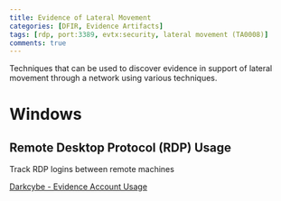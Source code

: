 ```yaml
---
title: Evidence of Lateral Movement
categories: [DFIR, Evidence Artifacts]
tags: [rdp, port:3389, evtx:security, lateral movement (TA0008)]
comments: true
---
```

Techniques that can be used to discover evidence in support of lateral movement through a network using various techniques.

# Windows

## Remote Desktop Protocol (RDP) Usage
Track RDP logins between remote machines

[Darkcybe - Evidence Account Usage](https://darkcybe.github.io/posts/DFIR_Evidence_of_Account_Usage/)